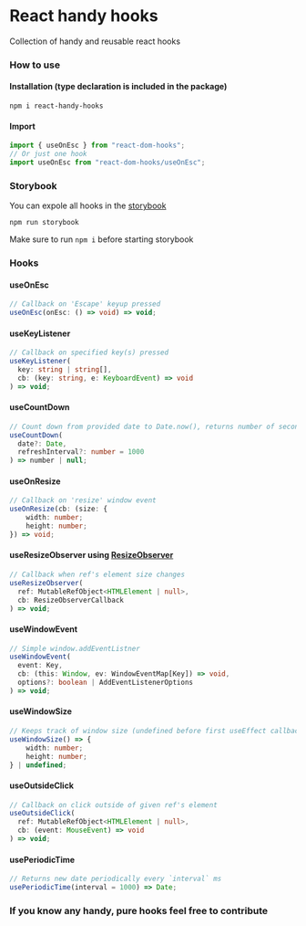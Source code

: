 # React handy hooks

Collection of handy and reusable react hooks

### How to use

#### Installation (type declaration is included in the package)

`npm i react-handy-hooks`

#### Import

```js
import { useOnEsc } from "react-dom-hooks";
// Or just one hook
import useOnEsc from "react-dom-hooks/useOnEsc";
```

### Storybook

You can expole all hooks in the [storybook](https://storybook.js.org/)

`npm run storybook`

Make sure to run `npm i` before starting storybook

### Hooks

#### useOnEsc

```ts
// Callback on 'Escape' keyup pressed
useOnEsc(onEsc: () => void) => void;
```

#### useKeyListener

```ts
// Callback on specified key(s) pressed
useKeyListener(
  key: string | string[],
  cb: (key: string, e: KeyboardEvent) => void
) => void;
```

#### useCountDown

```ts
// Count down from provided date to Date.now(), returns number of seconds or null if finished
useCountDown(
  date?: Date,
  refreshInterval?: number = 1000
) => number | null;
```

#### useOnResize

```ts
// Callback on 'resize' window event
useOnResize(cb: (size: {
    width: number;
    height: number;
}) => void;
```

#### useResizeObserver using [ResizeObserver](https://developer.mozilla.org/en-US/docs/Web/API/ResizeObserver)

```ts
// Callback when ref's element size changes
useResizeObserver(
  ref: MutableRefObject<HTMLElement | null>,
  cb: ResizeObserverCallback
) => void;
```

#### useWindowEvent

```ts
// Simple window.addEventListner
useWindowEvent(
  event: Key,
  cb: (this: Window, ev: WindowEventMap[Key]) => void,
  options?: boolean | AddEventListenerOptions
) => void;
```

#### useWindowSize

```ts
// Keeps track of window size (undefined before first useEffect callback)
useWindowSize() => {
    width: number;
    height: number;
} | undefined;
```

#### useOutsideClick

```ts
// Callback on click outside of given ref's element
useOutsideClick(
  ref: MutableRefObject<HTMLElement | null>,
  cb: (event: MouseEvent) => void
) => void;
```

#### usePeriodicTime

```ts
// Returns new date periodically every `interval` ms
usePeriodicTime(interval = 1000) => Date;
```

### If you know any handy, pure hooks feel free to contribute
